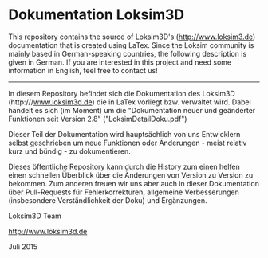 # Dokumentation Loksim3D
This repository contains the source of Loksim3D's (http://www.loksim3.de) documentation that is created using LaTex. Since the Loksim community is mainly based in German-speaking countries, the following description is given in German. If you are interested in this project and need some information in English, feel free to contact us!

---

In diesem Repository befindet sich die Dokumentation des Loksim3D (http:///www.loksim3d.de) die in LaTex vorliegt bzw. verwaltet wird. Dabei handelt es sich (im Moment) um die "Dokumentation neuer und geänderter Funktionen seit Version 2.8" ("LoksimDetailDoku.pdf")

Dieser Teil der Dokumentation wird hauptsächlich von uns Entwicklern selbst geschrieben um neue Funktionen oder Änderungen - meist relativ kurz und bündig - zu dokumentieren.

Dieses öffentliche Repository kann  durch die History zum einen helfen einen schnellen Überblick über die Änderungen von Version zu Version zu bekommen. Zum anderen freuen wir uns aber auch in dieser Dokumentation über Pull-Requests für Fehlerkorrekturen, allgemeine Verbesserungen (insbesondere Verständlichkeit der Doku) und Ergänzungen.

Loksim3D Team

http://www.loksim3d.de

Juli 2015

